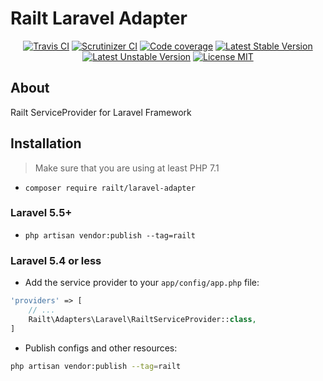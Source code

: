 # Railt Laravel Adapter

<p align="center">
    <a href="https://travis-ci.org/railt/laravel-adapter"><img src="https://travis-ci.org/railt/laravel-adapter.svg?branch=master" alt="Travis CI" /></a>
    <a href="https://scrutinizer-ci.com/g/railt/laravel-adapter/?branch=master"><img src="https://scrutinizer-ci.com/g/railt/laravel-adapter/badges/quality-score.png?b=master" alt="Scrutinizer CI" /></a>
    <a href="https://scrutinizer-ci.com/g/railt/laravel-adapter/?branch=master"><img src="https://scrutinizer-ci.com/g/railt/laravel-adapter/badges/coverage.png?b=master" alt="Code coverage" /></a>
    <a href="https://packagist.org/packages/railt/laravel-adapter"><img src="https://poser.pugx.org/railt/laravel-adapter/version" alt="Latest Stable Version"></a>
    <a href="https://packagist.org/packages/railt/laravel-adapter"><img src="https://poser.pugx.org/railt/laravel-adapter/v/unstable" alt="Latest Unstable Version"></a>
    <a href="https://raw.githubusercontent.com/railt/laravel-adapter/master/LICENSE"><img src="https://poser.pugx.org/railt/laravel-adapter/license" alt="License MIT"></a>
</p>

## About

Railt ServiceProvider for Laravel Framework

## Installation

> Make sure that you are using at least PHP 7.1

- `composer require railt/laravel-adapter`

### Laravel 5.5+

- `php artisan vendor:publish --tag=railt`

### Laravel 5.4 or less

- Add the service provider to your `app/config/app.php` file:
```php
'providers' => [
    // ...
    Railt\Adapters\Laravel\RailtServiceProvider::class,
]
```

- Publish configs and other resources: 

```bash
php artisan vendor:publish --tag=railt
```
